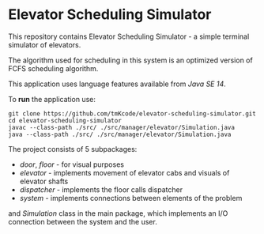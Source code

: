 # Elevator Scheduling Simulator

This repository contains Elevator Scheduling Simulator - a simple terminal simulator of elevators.

The algorithm used for scheduling in this system is an optimized version of FCFS scheduling algorithm.

This application uses language features available from _Java SE 14_.

To **run** the application use:
  ```shell
  git clone https://github.com/tmKcode/elevator-scheduling-simulator.git
  cd elevator-scheduling-simulator
  javac --class-path ./src/ ./src/manager/elevator/Simulation.java
  java --class-path ./src/ ./src/manager/elevator/Simulation.java
  ```
The project consists of 5 subpackages:
* _door_, _floor_ - for visual purposes
* _elevator_ - implements movement of elevator cabs and visuals of elevator shafts
* _dispatcher_ - implements the floor calls dispatcher
* _system_ - implements connections between elements of the problem

and _Simulation_ class in the main package, which implements an I/O connection between the system and the user.
